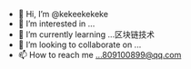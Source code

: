 - 👋 Hi, I’m @kekeekekeke
- 👀 I’m interested in ...
- 🌱 I’m currently learning ...区块链技术
- 💞️ I’m looking to collaborate on ...
- 📫 How to reach me ...809100899@qq.com

<!---
kekeekekeke/kekeekekeke is a ✨ special ✨ repository because its `README.md` (this file) appears on your GitHub profile.
You can click the Preview link to take a look at your changes.
--->
